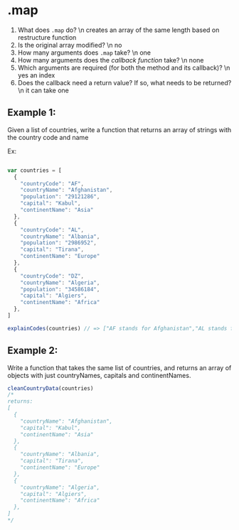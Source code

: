 # .map

1. What does `.map` do?
  \n creates an array of the same length based on restructure function
2. Is the original array modified?
  \n no
3. How many arguments does `.map` take?
  \n one
4. How many arguments does the _callback function_ take?
  \n none
5. Which arguments are required (for both the method and its callback)?
  \n yes an index
6. Does the callback need a return value? If so, what needs to be returned?
  \n it can take one

## Example 1:

Given a list of countries, write a function that returns an array of strings with the country code and name

Ex:
```javascript

var countries = [
  {
    "countryCode": "AF",
    "countryName": "Afghanistan",
    "population": "29121286",
    "capital": "Kabul",
    "continentName": "Asia"
  },
  {
    "countryCode": "AL",
    "countryName": "Albania",
    "population": "2986952",
    "capital": "Tirana",
    "continentName": "Europe"
  },
  {
    "countryCode": "DZ",
    "countryName": "Algeria",
    "population": "34586184",
    "capital": "Algiers",
    "continentName": "Africa"
  },
]

explainCodes(countries) // => ["AF stands for Afghanistan","AL stands for Albania","DZ stands for Algeria"]
```

## Example 2:
Write a function that takes the same list of countries, and returns an array of objects with just countryNames, capitals and continentNames.

```js
cleanCountryData(countries)
/*
returns:
[
  {
    "countryName": "Afghanistan",
    "capital": "Kabul",
    "continentName": "Asia"
  },
  {
    "countryName": "Albania",
    "capital": "Tirana",
    "continentName": "Europe"
  },
  {
    "countryName": "Algeria",
    "capital": "Algiers",
    "continentName": "Africa"
  },
]
*/

```
